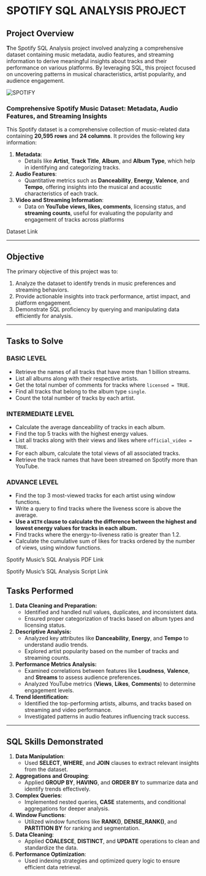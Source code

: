 # **SPOTIFY SQL ANALYSIS PROJECT**

## **Project Overview**

**T**he Spotify SQL Analysis project involved analyzing a comprehensive dataset containing music metadata, audio features, and streaming information to derive meaningful insights about tracks and their performance on various platforms. By leveraging SQL, this project focused on uncovering patterns in musical characteristics, artist popularity, and audience engagement.

![SPOTIFY ](https://github.com/user-attachments/assets/a7ca2562-0de8-4552-9a0c-47637ec0ff60)


### Comprehensive Spotify Music Dataset: Metadata, Audio Features, and Streaming Insights

This Spotify dataset is a comprehensive collection of music-related data containing **20,595 rows** and **24 columns**. It provides the following key information:

1. **Metadata**:
    - Details like **Artist**, **Track Title**, **Album**, and **Album Type**, which help in identifying and categorizing tracks.
2. **Audio Features**:
    - Quantitative metrics such as **Danceability**, **Energy**, **Valence**, and **Tempo**, offering insights into the musical and acoustic characteristics of each track.
3. **Video and Streaming Information**:
    - Data on **YouTube views, likes, comments**, licensing status, and **streaming counts**, useful for evaluating the popularity and engagement of tracks across platforms

Dataset Link

---

## **Objective**

The primary objective of this project was to:

1. Analyze the dataset to identify trends in music preferences and streaming behaviors.
2. Provide actionable insights into track performance, artist impact, and platform engagement.
3. Demonstrate SQL proficiency by querying and manipulating data efficiently for analysis.

---

## Tasks to Solve

### **BASIC LEVEL**

- Retrieve the names of all tracks that have more than 1 billion streams.
- List all albums along with their respective artists.
- Get the total number of comments for tracks where `licensed = TRUE`.
- Find all tracks that belong to the album type `single`.
- Count the total number of tracks by each artist.

### **INTERMEDIATE LEVEL**

- Calculate the average danceability of tracks in each album.
- Find the top 5 tracks with the highest energy values.
- List all tracks along with their views and likes where `official_video = TRUE`.
- For each album, calculate the total views of all associated tracks.
- Retrieve the track names that have been streamed on Spotify more than YouTube.

### **ADVANCE LEVEL**

- Find the top 3 most-viewed tracks for each artist using window functions.
- Write a query to find tracks where the liveness score is above the average.
- **Use a `WITH` clause to calculate the difference between the highest and lowest energy values for tracks in each album.**
- Find tracks where the energy-to-liveness ratio is greater than 1.2.
- Calculate the cumulative sum of likes for tracks ordered by the number of views, using window functions.

Spotify Music’s SQL Analysis PDF Link

Spotify Music’s SQL Analysis Script Link

## **Tasks Performed**

1. **Data Cleaning and Preparation:**
    - Identified and handled null values, duplicates, and inconsistent data.
    - Ensured proper categorization of tracks based on album types and licensing status.
2. **Descriptive Analysis:**
    - Analyzed key attributes like **Danceability**, **Energy**, and **Tempo** to understand audio trends.
    - Explored artist popularity based on the number of tracks and streaming counts.
3. **Performance Metrics Analysis:**
    - Examined correlations between features like **Loudness**, **Valence**, and **Streams** to assess audience preferences.
    - Analyzed YouTube metrics (**Views**, **Likes**, **Comments**) to determine engagement levels.
4. **Trend Identification:**
    - Identified the top-performing artists, albums, and tracks based on streaming and video performance.
    - Investigated patterns in audio features influencing track success.

---

## **SQL Skills Demonstrated**

1. **Data Manipulation**:
    - Used **SELECT**, **WHERE**, and **JOIN** clauses to extract relevant insights from the dataset.
2. **Aggregations and Grouping**:
    - Applied **GROUP BY**, **HAVING**, and **ORDER BY** to summarize data and identify trends effectively.
3. **Complex Queries**:
    - Implemented nested queries, **CASE** statements, and conditional aggregations for deeper analysis.
4. **Window Functions**:
    - Utilized window functions like **RANK()**, **DENSE_RANK()**, and **PARTITION BY** for ranking and segmentation.
5. **Data Cleaning**:
    - Applied **COALESCE**, **DISTINCT**, and **UPDATE** operations to clean and standardize the data.
6. **Performance Optimization**:
    - Used indexing strategies and optimized query logic to ensure efficient data retrieval.
